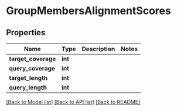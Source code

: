# GroupMembersAlignmentScores

## Properties
Name | Type | Description | Notes
------------ | ------------- | ------------- | -------------
**target_coverage** | **int** |  | 
**query_coverage** | **int** |  | 
**target_length** | **int** |  | 
**query_length** | **int** |  | 

[[Back to Model list]](../README.md#documentation-for-models) [[Back to API list]](../README.md#documentation-for-api-endpoints) [[Back to README]](../README.md)

